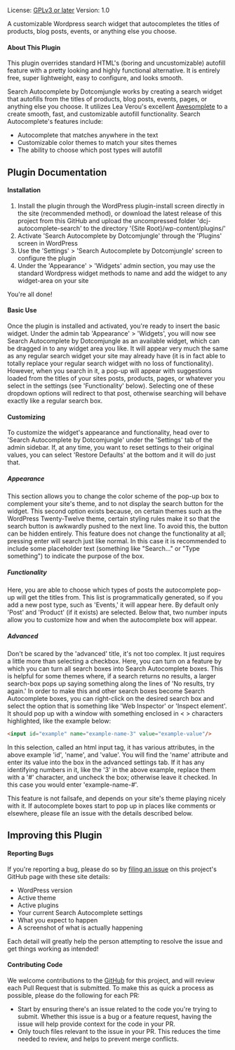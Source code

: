 License: [GPLv3 or later](https://www.gnu.org/licenses/gpl-3.0.html)
Version: 1.0

A customizable Wordpress search widget that autocompletes the titles of products, blog posts, 
events, or anything else you choose.


#### About This Plugin
This plugin overrides standard HTML's (boring and uncustomizable) autofill feature with a
pretty looking and highly functional alternative. It is entirely free, super lightweight,
easy to configure, and looks smooth. 

Search Autocomplete by Dotcomjungle works by creating a search widget that autofills from 
the titles of products, blog posts, events, pages, or anything else you choose. It 
utilizes Lea Verou's excellent [Awesomplete](https://leaverou.github.io/awesomplete/)
to a create smooth, fast, and customizable autofill functionality. Search Autocomplete's 
features include:
* Autocomplete that matches anywhere in the text
* Customizable color themes to match your sites themes
* The ability to choose which post types will autofill

## Plugin Documentation

#### Installation
1. Install the plugin through the WordPress plugin-install screen directly in the site (recommended 
method), or download the latest release of this project from this GitHub and upload the 
uncompressed folder 'dcj-autocomplete-search' to the directory '{Site Root}/wp-content/plugins/'
2. Activate 'Search Autocomplete by Dotcomjungle' through the 'Plugins' screen in WordPress
3. Use the 'Settings' > 'Search Autocomplete by Dotcomjungle' screen to configure the plugin
4. Under the 'Appearance' > 'Widgets' admin section, you may use the standard Wordpress widget methods
to name and add the widget to any widget-area on your site

You're all done!

#### Basic Use
Once the plugin is installed and activated, you're ready to insert the basic widget. Under the admin
tab 'Appearance' > 'Widgets', you will now see Search Autocomplete by Dotcomjungle
as an available widget, which can be dragged in to any widget area you like. It will
appear very much the same as any regular search widget your site may already have (it is
in fact able to totally replace your regular search widget with no loss of functionality).
However, when you search in it, a pop-up will appear with suggestions loaded 
from the titles of your sites posts, products, pages, or whatever you select in the settings (see 
'Functionality' below). Selecting one of these dropdown options will redirect to that post, 
otherwise searching will behave exactly like a regular search box.

#### Customizing
To customize the widget's appearance and functionality, head over to 'Search Autocomplete 
by Dotcomjungle' under the 'Settings' tab of the admin sidebar. If, at any time, you want to reset
settings to their original values, you can select 'Restore Defaults' at the bottom and
it will do just that.

##### Appearance
This section allows you to change the color scheme of the pop-up box to complement your
site's theme, and to not display the search button for the widget. This second option
exists because, on certain themes such as the WordPress Twenty-Twelve theme, certain
styling rules make it so that the search button is awkwardly pushed to the next line. 
To avoid this, the button can be hidden entirely. This feature does not change the 
functionality at all; pressing enter will search just like normal. In this case it is
recommended to include some placeholder text (something like "Search..." or "Type
something") to indicate the purpose of the box.

##### Functionality
Here, you are able to choose which types of posts the autocomplete pop-up will get the
titles from. This list is programmatically generated, so if you add a new post type, such 
as 'Events,' it will appear here. By default only 'Post' and 'Product' (if it exists) are
selected. Below that, two number inputs allow you to customize how and when the autocomplete
box will appear.

##### Advanced
Don't be scared by the 'advanced' title, it's not too complex. It just requires a little
more than selecting a checkbox. Here, you can turn on a feature by which you can turn
all search boxes into Search Autocomplete boxes. This is helpful for some
themes where, if a search returns no results, a larger search-box pops up saying something
along the lines of 'No results, try again.' In order to make this and other search boxes
become Search Autocomplete boxes, you can right-click on the desired search box and select the option 
that is something like 'Web Inspector' or 'Inspect element'. It should pop up with a 
window with something enclosed in < > characters highlighted, like the example below:
```html
<input id="example" name="example-name-3" value="example-value"/>
```
In this selection, called an html input tag, it has various attributes,
in the above example 'id', 'name', and 'value'. You will find the 'name' attribute
and enter its value into the box in the advanced settings tab. If it has any identifying
numbers in it, like the '3' in the above example, replace them with a '#' character, and 
uncheck the box; otherwise leave it checked. In this case you would enter 'example-name-#'.

This feature is not failsafe, and depends on your site's theme playing nicely with it. If
autocomplete boxes start to pop up in places like comments or elsewhere, please file an issue 
with the details described below.

## Improving this Plugin

#### Reporting Bugs
If you're reporting a bug, please do so by 
[filing an issue](https://github.com/dotcomjungle/search-autocomplete-by-dotcomjungle/issues) 
on this project's GitHub page with these site details:
* WordPress version
* Active theme
* Active plugins
* Your current Search Autocomplete settings
* What you expect to happen
* A screenshot of what is actually happening

Each detail will greatly help the person attempting to resolve the issue and get things 
working as intended!

#### Contributing Code
We welcome contributions to the [GitHub](https://github.com/dotcomjungle/search-autocomplete-by-dotcomjungle)
for this project, and will review each Pull Request that is submitted. To make this
as quick a process as possible, please do the following for each PR:
* Start by ensuring there's an issue related to the code you're trying to submit. Whether 
this issue is a bug or a feature request, having the issue will help provide context for the code in your PR.
* Only touch files relevant to the issue in your PR. This reduces the time needed to review,
 and helps to prevent merge conflicts.
 
 